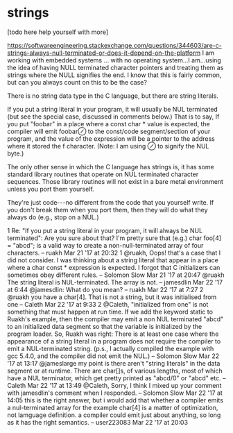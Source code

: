 # strings
[todo here help yourself with more]

https://softwareengineering.stackexchange.com/questions/344603/are-c-strings-always-null-terminated-or-does-it-depend-on-the-platform
I am working with embedded systems ... with no operating system...I am...using the idea of having NULL terminated character pointers and treating them as strings where the NULL signifies the end. I know that this is fairly common, but can you always count on this to be the case?

There is no string data type in the C language, but there are string literals.

If you put a string literal in your program, it will usually be NUL terminated (but see the special case, discussed in comments below.) That is to say, If you put "foobar" in a place where a const char * value is expected, the compiler will emit foobar⊘ to the const/code segment/section of your program, and the value of the expression will be a pointer to the address where it stored the f character. (Note: I am using ⊘ to signify the NUL byte.)

The only other sense in which the C language has strings is, it has some standard library routines that operate on NUL terminated character sequences. Those library routines will not exist in a bare metal environment unless you port them yourself.

They're just code---no different from the code that you yourself write. If you don't break them when you port them, then they will do what they always do (e.g., stop on a NUL.)

1
Re: "If you put a string literal in your program, it will always be NUL terminated": Are you sure about that? I'm pretty sure that (e.g.) char foo[4] = "abcd"; is a valid way to create a non-null-terminated array of four characters. – ruakh Mar 21 '17 at 20:32
1
@ruakh, Oops! that's a case that I did not consider. I was thinking about a string literal that appear in a place where a char const * expression is expected. I forgot that C initializers can sometimes obey different rules. – Solomon Slow Mar 21 '17 at 20:47
@ruakh The string literal is NUL-terminated. The array is not. – jamesdlin Mar 22 '17 at 6:44
@jamesdlin: What do you mean? – ruakh Mar 22 '17 at 7:27
2
@ruakh you have a char[4]. That is not a string, but it was initialised from one – Caleth Mar 22 '17 at 9:33
2
@Caleth, "initialized from one" is not something that must happen at run time. If we add the keyword static to Ruakh's example, then the compiler may emit a non NUL terminated "abcd" to an initialized data segment so that the variable is initialized by the program loader. So, Ruakh was right: There is at least one case where the appearance of a string literal in a program does not require the compiler to emit a NUL-terminated string. (p.s., I actually compiled the example with gcc 5.4.0, and the compiler did not emit the NUL.) – Solomon Slow Mar 22 '17 at 13:17 
@jameslarge my point is there aren't "string literals" in the data segment or at runtime. There are char[]s, of various lengths, most of which have a NUL terminator, which get pretty printed as "abcd/0" or "abcd" etc. – Caleth Mar 22 '17 at 13:49
@Caleth, Sorry, I think I mixed up your comment with jamesdlin's comment when I responded. – Solomon Slow Mar 22 '17 at 14:05
this is the right answer, but i would add that whether a compiler emits a nul-terminated array for the example char[4] is a matter of optimization, not lamguage definition. a compiler could emit just about anything, so long as it has the right semantics. – user223083 Mar 22 '17 at 20:03
